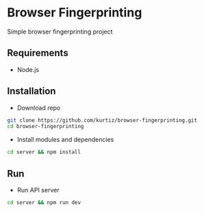# Browser Fingerprinting
Simple browser fingerprinting project

## Requirements
- Node.js

## Installation
- Download repo
```bash
git clone https://github.com/kurtiz/browser-fingerprinting.git
cd browser-fingerprinting
```
- Install modules and dependencies 
```bash
cd server && npm install
```

## Run
- Run API server
```bash
cd server && npm run dev
```